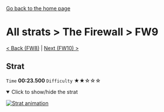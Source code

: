 [Go back to the home page](https://github.com/Doublevil/scbspeedrun)

# All strats > The Firewall > FW9

[< Back (FW8)](https://github.com/Doublevil/scbspeedrun/blob/main/levels/all_lvl/FW/FW8.md) | [Next (FW10) >](https://github.com/Doublevil/scbspeedrun/blob/main/levels/all_lvl/FW/FW10.md)

## Strat

`Time` **00:23.500** `Difficulty` ★★☆☆☆
<details open>
  <summary>Click to show/hide the strat</summary>

  [![Strat animation](https://github.com/Doublevil/scbspeedrun/blob/main/media/levels/FW/FW9_Strat.webp)](https://github.com/Doublevil/scbspeedrun/blob/main/media/levels/FW/FW9_Strat.mp4?raw=true)
</details>
